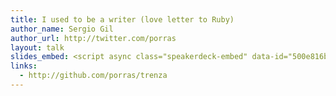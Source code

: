 ```yaml
---
title: I used to be a writer (love letter to Ruby)
author_name: Sergio Gil
author_url: http://twitter.com/porras
layout: talk
slides_embed: <script async class="speakerdeck-embed" data-id="500e816b6005c3000203cf2c" data-ratio="1.3333333333333333" src="//speakerdeck.com/assets/embed.js"></script>
links:
  - http://github.com/porras/trenza
---
```


